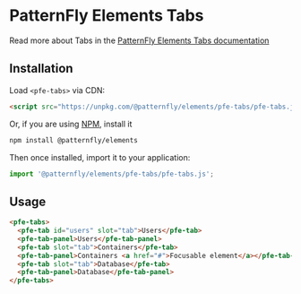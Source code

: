 # PatternFly Elements Tabs
     
Read more about Tabs in the [PatternFly Elements Tabs documentation](https://patternflyelements.org/components/tabs)

##  Installation

Load `<pfe-tabs>` via CDN:

```html
<script src="https://unpkg.com/@patternfly/elements/pfe-tabs/pfe-tabs.js?module"></script>
```

Or, if you are using [NPM](https://npm.im), install it

```bash
npm install @patternfly/elements
```

Then once installed, import it to your application:

```js
import '@patternfly/elements/pfe-tabs/pfe-tabs.js';
```

## Usage

```html
<pfe-tabs>
  <pfe-tab id="users" slot="tab">Users</pfe-tab>
  <pfe-tab-panel>Users</pfe-tab-panel>
  <pfe-tab slot="tab">Containers</pfe-tab>
  <pfe-tab-panel>Containers <a href="#">Focusable element</a></pfe-tab-panel>
  <pfe-tab slot="tab">Database</pfe-tab>
  <pfe-tab-panel>Database</pfe-tab-panel>
</pfe-tabs>
```

